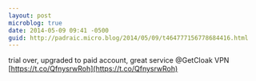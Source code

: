 ```yaml
---
layout: post
microblog: true
date: 2014-05-09 09:41 -0500
guid: http://padraic.micro.blog/2014/05/09/t464777156778684416.html
---
```

trial over, upgraded to paid account, great service @GetCloak VPN [https://t.co/QfnysrwRoh](https://t.co/QfnysrwRoh)
